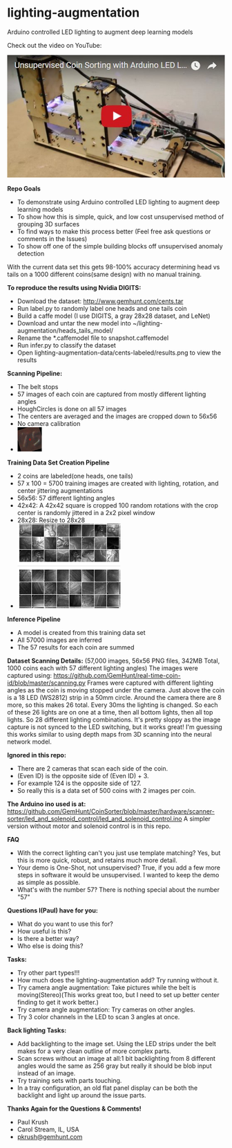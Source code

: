 # lighting-augmentation
Arduino controlled LED lighting to augment deep learning models

Check out the video on YouTube:

[![Check out the video](https://github.com/GemHunt/lighting-augmentation/blob/master/youtube.jpg)](https://youtu.be/cwcn3tuXrv4)

**Repo Goals**
* To demonstrate using Arduino controlled LED lighting to augment deep learning models
* To show how this is simple, quick, and low cost unsupervised method of grouping 3D surfaces
* To find ways to make this process better (Feel free ask questions or comments in the Issues) 
* To show off one of the simple building blocks off unsupervised anomaly detection

With the current data set this gets 98-100% accuracy determining head vs tails on a 1000 different coins(same design) with no manual training. 

**To reproduce the results using Nvidia DIGITS:**
* Download the dataset: http://www.gemhunt.com/cents.tar
* Run label.py to randomly label one heads and one tails coin
* Build a caffe model (I use DIGITS, a gray 28x28 dataset, and LeNet)
* Download and untar the new model into ~/lighting-augmentation/heads_tails_model/
* Rename the *.caffemodel file to snapshot.caffemodel
* Run infer.py to classify the dataset
* Open lighting-augmentation-data/cents-labeled/results.png to view the results

**Scanning Pipeline:**
* The belt stops
* 57 images of each coin are captured from mostly different lighting angles  
* HoughCircles is done on all 57 images
* The centers are averaged and the images are cropped down to 56x56
* No camera calibration
* ![gif](https://github.com/GemHunt/lighting-augmentation/blob/master/1100.gif "gif")

**Training Data Set Creation Pipeline**
* 2 coins are labeled(one heads, one tails) 
* 57 x 100 = 5700 training images are created with lighting, rotation, and center jittering augmentations
* 56x56:  57 different lighting angles 
* 42x42: A 42x42 square is cropped 100 random rotations 
    with the crop center is randomly jittered in a 2x2 pixel window
* 28x28: Resize to 28x28
* ![training-data](https://github.com/GemHunt/lighting-augmentation/blob/master/training-data.png "training-data")

**Inference Pipeline**
* A model is created from this training data set
* All 57000 images are inferred
* The 57 results for each coin are summed

**Dataset Scanning Details:**
(57,000 images, 56x56 PNG files, 342MB Total, 1000 coins each with 57 different lighting angles)
The images were captured using: https://github.com/GemHunt/real-time-coin-id/blob/master/scanning.py
Frames were captured with different lighting angles as the coin is moving stopped under the camera. Just above the coin is a 18 LED (WS2812) strip in a 50mm circle. Around the camera there are 8 more, so this makes 26 total. Every 30ms the lighting is changed. So each of these 26 lights are on one at a time, then all bottom lights, then all top lights. So 28 different lighting combinations. It's pretty sloppy as the image capture is not synced to the LED switching, but it works great! I'm guessing this works similar to using depth maps from 3D scanning into the neural network model.

**Ignored in this repo:**
* There are 2 cameras that scan each side of the coin.
* (Even ID) is the opposite side of (Even ID) + 3. 
* For example 124 is the opposite side of 127. 
* So really this is a data set of 500 coins with 2 images per coin. 

**The Arduino ino used is at:**
https://github.com/GemHunt/CoinSorter/blob/master/hardware/scanner-sorter/led_and_solenoid_control/led_and_solenoid_control.ino
A simpler version without motor and solenoid control is in this repo. 

**FAQ**
* With the correct lighting can't you just use template matching? Yes, but this is more quick, robust, and retains much more detail. 
* Your demo is One-Shot, not unsupervised? True, if you add a few more steps in software it would be unsupervised. I wanted to keep the demo as simple as possible.
* What's with the number 57? There is nothing special about the number "57"

**Questions I(Paul) have for you:**
* What do you want to use this for?
* How useful is this?
* Is there a better way?
* Who else is doing this?

**Tasks:**
* Try other part types!!!
* How much does the lighting-augmentation add? Try running without it. 
* Try camera angle augmentation: Take pictures while the belt is moving(Stereo)(This works great too, but I need to set up better center finding to get it work better.) 
* Try camera angle augmentation: Try cameras on other angles. 
* Try 3 color channels in the LED to scan 3 angles at once. 

**Back lighting Tasks:**
* Add backlighting to the image set. Using the LED strips under the belt makes for a very clean outline of more complex parts. 
* Scan screws without an image at all:1 bit backlighting from 8 different angles would the same as 256 gray but really it should be blob input instead of an image.
* Try training sets with parts touching.
* In a tray configuration, an old flat panel display can be both the backlight and light up around the issue parts.


**Thanks Again for the Questions & Comments!**
* Paul Krush
* Carol Stream, IL, USA
* pkrush@gemhunt.com




